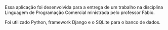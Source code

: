 

Essa aplicação foi desenvolvida para a entrega de um trabalho na disciplina Linguagem de Programação Comercial ministrada pelo professor Fábio. 

Foi utilizado Python, framework Django e o SQLite para o banco de dados.
